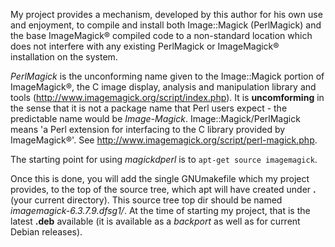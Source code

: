 My project provides a mechanism, developed by this author for his own use and enjoyment, to compile and install both Image::Magick (PerlMagick) and the base ImageMagick® compiled code to a non-standard location which does not interfere with any existing PerlMagick or ImageMagick® installation on the system.

_PerlMagick_ is the unconforming name given to the Image::Magick portion of ImageMagick®, the C image display, analysis and manipulation library and tools (http://www.imagemagick.org/script/index.php). It is **uncomforming** in the sense that it is not a package name that Perl users expect - the predictable name would be _Image-Magick_.  Image::Magick/PerlMagick means 'a Perl extension for interfacing to the C library provided by ImageMagick®'. See http://www.imagemagick.org/script/perl-magick.php.

The starting point for using _magickdperl_ is to `apt-get source imagemagick`.

Once this is done, you will add the single GNUmakefile which my project provides, to the top of the source tree, which apt will have created under **.** (your current directory). This source tree top dir should be named _imagemagick-6.3.7.9.dfsg1/_. At the time of starting my project, that is the latest **.deb** available (it is available as a _backport_ as well as for current Debian releases).